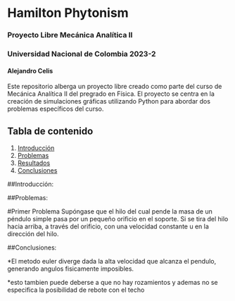 # Hamilton Phytonism
### Proyecto Libre Mecánica Analítica II
### Universidad Nacional de Colombia 2023-2
#### Alejandro Celis

Este repositorio alberga un proyecto libre creado como parte del curso de Mecánica Analítica II del pregrado en Física. El proyecto se centra en la creación de simulaciones gráficas utilizando Python para abordar dos problemas específicos del curso. 


## Tabla de contenido
1. [Introducción](#Introducción)
2. [Problemas](#Problemas)
3. [Resultados](#Resultados)
4. [Conclusiones](#Conclusiones)

##Introducción:



##Problemas:

#Primer Problema
Supóngase que el hilo del cual pende la masa de un péndulo simple pasa por un pequeño orificio en el soporte. Si se tira del hilo hacia arriba, a través del orificio, con una velocidad constante u en la dirección del hilo.

##Conclusiones:

*El metodo euler diverge dada la alta velocidad 
que alcanza el pendulo, generando angulos fisicamente imposibles.

*esto tambien puede deberse a que no hay rozamientos 
y ademas no se especifica la posibilidad de rebote con el techo
